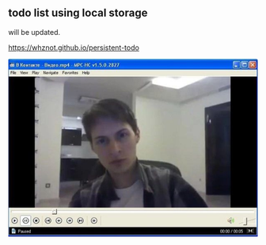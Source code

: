 ## todo list using local storage

will be updated.

https://whznot.github.io/persistent-todo

![durov vo daet](durov.jpg)